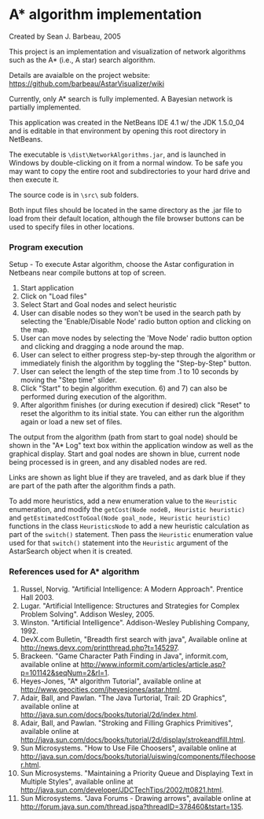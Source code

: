 A* algorithm implementation
===============================

Created by Sean J. Barbeau, 2005

This project is an implementation and visualization of network algorithms such as the A* (i.e., A star) search algorithm.

Details are avaialble on the project website:
https://github.com/barbeau/AstarVisualizer/wiki

Currently, only A* search is fully implemented.  A Bayesian network is partially implemented.

This application was created in the NetBeans IDE 4.1 w/ the JDK 1.5.0_04 and is editable in that environment
by opening this root directory in NetBeans.

The executable is `\dist\NetworkAlgorithms.jar`, and is launched in Windows by double-clicking on it from a normal window.  To be safe you may want to copy the entire root and subdirectories to your hard drive and then execute it.

The source code is in `\src\` sub folders.

Both input files should be located in the same directory as the .jar file to load from their default location, although the file browser buttons
can be used to specify files in other locations.

### Program execution

Setup - To execute Astar algorithm, choose the Astar configuration in Netbeans near compile buttons at top of screen.

1.  Start application
2.  Click on "Load files"
3.  Select Start and Goal nodes and select heuristic
4.  User can disable nodes so they won't be used in the search path by selecting the 'Enable/Disable Node' radio button option and clicking on the map. 
5.  User can move nodes by selecting the 'Move Node' radio button option and clicking and dragging a node around the map.
6.  User can select to either progress step-by-step through the algorithm or immediately finish the algorithm by toggling the "Step-by-Step" button.
7.  User can select the length of the step time from .1 to 10 seconds by moving the "Step time" slider.
8.  Click "Start" to begin algorithm execution.  6) and 7) can also be performed during execution of the algorithm.
9.  After algorithm finishes (or during execution if desired) click "Reset" to reset the algorithm to its initial state.  You can either run the algorithm again or load a new set of files.

The output from the algorithm (path from start to goal node) should be shown in the "A* Log" text box within the application window as well as the graphical display.
Start and goal nodes are shown in blue, current node being processed is in green, and any disabled nodes are red.

Links are shown as light blue if they are traveled, and as dark blue if they are part of the path after the algorithm finds a path.

To add more heuristics, add a new enumeration value to the `Heuristic` enumeration, and modify 
the `getCost(Node nodeB, Heuristic heuristic)` and `getEstimatedCostToGoal(Node goal_node, Heuristic heuristic)` functions 
in the class `HeuristicsNode` to add a new heuristic calculation as part of the `switch()` statement.  Then pass the 
`Heuristic` enumeration value used for that `switch()` statement into the `Heuristic` argument of the AstarSearch object when it is created. 

### References used for A* algorithm

1. Russel, Norvig.  "Artificial Intelligence:  A Modern Approach".  Prentice Hall 2003.
2. Lugar.  "Artificial Intelligence:  Structures and Strategies for Complex Problem Solving".  Addison Wesley, 2005.
3. Winston.  "Artificial Intelligence". Addison-Wesley Publishing Company, 1992.
4. DevX.com Bulletin, "Breadth first search with java", Available online at http://news.devx.com/printthread.php?t=145297.
5. Brackeen.  "Game Character Path Finding in Java", informit.com, available online at http://www.informit.com/articles/article.asp?p=101142&seqNum=2&rl=1.
6. Heyes-Jones, "A* algorithm Tutorial", available online at http://www.geocities.com/jheyesjones/astar.html.
7. Adair, Ball, and Pawlan.  "The Java Turtorial, Trail: 2D Graphics", available online at http://java.sun.com/docs/books/tutorial/2d/index.html.
8. Adair, Ball, and Pawlan.  "Stroking and Filling Graphics Primitives", available online at http://java.sun.com/docs/books/tutorial/2d/display/strokeandfill.html.
9. Sun Microsystems.  "How to Use File Choosers", available online at http://java.sun.com/docs/books/tutorial/uiswing/components/filechooser.html.
10. Sun Microsystems.  "Maintaining a Priority Queue and Displaying Text in Multiple Styles", available online at http://java.sun.com/developer/JDCTechTips/2002/tt0821.html.
11. Sun Microsystems.  "Java Forums - Drawing arrows", available online at http://forum.java.sun.com/thread.jspa?threadID=378460&tstart=135.
